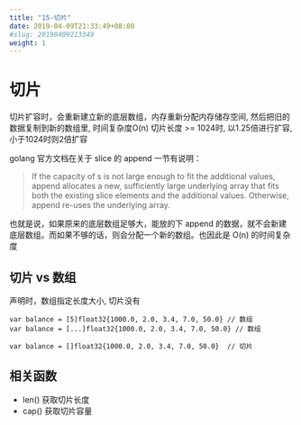```yaml
---
title: "15-切片"
date: 2019-04-09T21:33:49+08:00
#slug: 20190409213349
weight: 1
---
```


# 切片

切片扩容时，会重新建立新的底层数组，内存重新分配内存储存空间, 然后把旧的数据复制到新的数组里, 时间复杂度O(n)
切片长度 >= 1024时, 以1.25倍进行扩容, 小于1024时则2倍扩容

golang 官方文档在关于 slice 的 append 一节有说明：
> If the capacity of s is not large enough to fit the additional values, append allocates a new, sufficiently large underlying array that fits both the existing slice elements and the additional values. Otherwise, append re-uses the underlying array.

也就是说，如果原来的底层数组足够大，能放的下 append 的数据，就不会新建底层数组。而如果不够的话，则会分配一个新的数组。也因此是 O(n) 的时间复杂度


## 切片 vs 数组

声明时，数组指定长度大小, 切片没有

```
var balance = [5]float32{1000.0, 2.0, 3.4, 7.0, 50.0} // 数组
var balance = [...]float32{1000.0, 2.0, 3.4, 7.0, 50.0} // 数组

var balance = []float32{1000.0, 2.0, 3.4, 7.0, 50.0}  // 切片
```


## 相关函数

- len() 获取切片长度 
- cap() 获取切片容量

